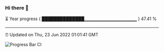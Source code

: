 ### Hi there 👋

⏳ Year progress { ██████████████▁▁▁▁▁▁▁▁▁▁▁▁▁▁▁▁ } 47.41 %

---

⏰ Updated on Thu, 23 Jun 2022 01:01:41 GMT

![Progress Bar CI](https://github.com/liununu/liununu/workflows/Progress%20Bar%20CI/badge.svg)
